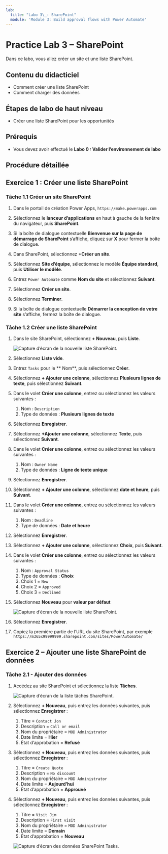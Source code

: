 ```yaml
---
lab:
  title: "Labo 3\_: SharePoint"
  module: 'Module 3: Build approval flows with Power Automate'
---
```


# Practice Lab 3 – SharePoint

Dans ce labo, vous allez créer un site et une liste SharePoint.

## Contenu du didacticiel

- Comment créer une liste SharePoint
- Comment charger des données

## Étapes de labo de haut niveau

- Créer une liste SharePoint pour les opportunités
  
## Prérequis

- Vous devez avoir effectué le **Labo 0 : Valider l’environnement de labo**

## Procédure détaillée

## Exercice 1 : Créer une liste SharePoint

### Tâche 1.1 Créer un site SharePoint

1. Dans le portail de création Power Apps, `https://make.powerapps.com`

1. Sélectionnez le **lanceur d’applications** en haut à gauche de la fenêtre du navigateur, puis **SharePoint**.

1. Si la boîte de dialogue contextuelle **Bienvenue sur la page de démarrage de SharePoint** s’affiche, cliquez sur **X** pour fermer la boîte de dialogue.

1. Dans SharePoint, sélectionnez **+Créer un site**.

1. Sélectionnez **Site d’équipe**, sélectionnez le modèle **Équipe standard**, puis **Utiliser le modèle**.

1. Entrez `Power Automate` comme **Nom du site** et sélectionnez **Suivant**.

1. Sélectionnez **Créer un site**.

1. Sélectionnez **Terminer**.

1. Si la boîte de dialogue contextuelle **Démarrer la conception de votre site** s’affiche, fermez la boîte de dialogue.

### Tâche 1.2 Créer une liste SharePoint

1. Dans le site SharePoint, sélectionnez **+ Nouveau**, puis **Liste**.

    ![Capture d’écran de la nouvelle liste SharePoint.](../media/new-sharepoint-list.png)

1. Sélectionnez **Liste vide**.

1. Entrez `Tasks` pour le ** Nom**, puis sélectionnez **Créer**.

1. Sélectionnez **+ Ajouter une colonne**, sélectionnez **Plusieurs lignes de texte**, puis sélectionnez **Suivant**.

1. Dans le volet **Créer une colonne**, entrez ou sélectionnez les valeurs suivantes :

   1. Nom : `Description`
   1. Type de données : **Plusieurs lignes de texte**

1. Sélectionnez **Enregistrer**.

1. Sélectionnez **+Ajouter une colonne**, sélectionnez **Texte**, puis sélectionnez **Suivant**.

1. Dans le volet **Créer une colonne**, entrez ou sélectionnez les valeurs suivantes :

   1. Nom : `Owner Name`
   1. Type de données : **Ligne de texte unique**

1. Sélectionnez **Enregistrer**.

1. Sélectionnez **+ Ajouter une colonne**, sélectionnez **date et heure**, puis **Suivant**.

1. Dans le volet **Créer une colonne**, entrez ou sélectionnez les valeurs suivantes :

   1. Nom : `Deadline`
   1. Type de données : **Date et heure**

1. Sélectionnez **Enregistrer**.

1. Sélectionnez **+ Ajouter une colonne**, sélectionnez **Choix**, puis **Suivant**.

1. Dans le volet **Créer une colonne**, entrez ou sélectionnez les valeurs suivantes :

   1. Nom : `Approval Status`
   1. Type de données : **Choix**
   1. Choix 1 = `New`
   1. Choix 2 = `Approved`
   1. Choix 3 = `Declined`

1. Sélectionnez **Nouveau** pour **valeur par défaut**

    ![Capture d’écran de la nouvelle liste SharePoint.](../media/add-choice-column.png)

1. Sélectionnez **Enregistrer**.

1. Copiez la première partie de l’URL du site SharePoint, par exemple `https://m365x99999999.sharepoint.com/sites/PowerAutomate/`


## Exercice 2 – Ajouter une liste SharePoint de données

### Tâche 2.1 - Ajouter des données

1. Accédez au site SharePoint et sélectionnez la liste **Tâches**.

    ![Capture d’écran de la liste tâches SharePoint.](../media/tasks-sharepoint-list.png)

1. Sélectionnez **+ Nouveau**, puis entrez les données suivantes, puis sélectionnez **Enregistrer** :

   1. Titre = `Contact Jon`
   1. Description = `Call or email`
   1. Nom du propriétaire = `MOD Administrator`
   1. Date limite = **Hier**
   1. État d’approbation = **Refusé**

1. Sélectionnez **+ Nouveau**, puis entrez les données suivantes, puis sélectionnez **Enregistrer** :

   1. Titre = `Create Quote`
   1. Description = `No discount`
   1. Nom du propriétaire = `MOD Administrator`
   1. Date limite = **Aujourd’hui**
   1. État d’approbation = **Approuvé**

1. Sélectionnez **+ Nouveau**, puis entrez les données suivantes, puis sélectionnez **Enregistrer** :

   1. Titre = `Visit Jim`
   1. Description = `First visit`
   1. Nom du propriétaire = `MOD Administrator`
   1. Date limite = **Demain**
   1. État d’approbation = **Nouveau**

    ![Capture d’écran des données SharePoint Tasks.](../media/tasks-data.png)

